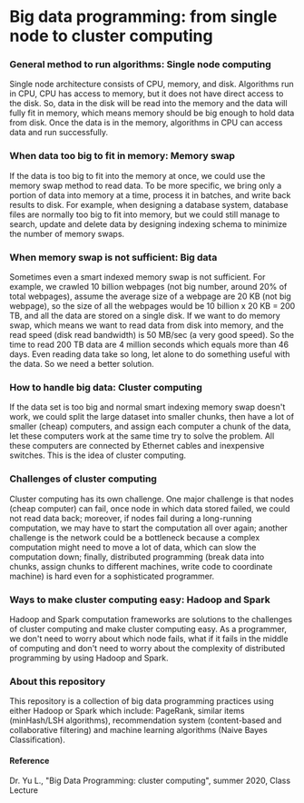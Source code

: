 # Big data programming: from single node to cluster computing 
### General method to run algorithms: Single node computing  
Single node architecture consists of CPU, memory, and disk. Algorithms run in CPU, CPU has access to memory, but it does not have direct access to the disk. So, data in the disk will be read into the memory and the data will fully fit in memory, which means memory should be big enough to hold data from disk. Once the data is in the memory, algorithms in CPU can access data and run successfully.

### When data too big to fit in memory: Memory swap
If the data is too big to fit into the memory at once, we could use the memory swap method to read data. To be more specific, we bring only a portion of data into memory at a time, process it in batches, and write back results to disk. For example, when designing a database system, database files are normally too big to fit into memory, but we could still manage to search, update and delete data by designing indexing schema to minimize the number of memory swaps.

### When memory swap is not sufficient: Big data
Sometimes even a smart indexed memory swap is not sufficient. For example, we crawled 10 billion webpages (not big number, around 20% of total webpages), assume the average size of a webpage are 20 KB (not big webpage), so the size of all the webpages would be 10 billion x 20 KB = 200 TB, and all the data are stored on a single disk. If we want to do memory swap, which means we want to read data from disk into memory, and the read speed (disk read bandwidth) is 50 MB/sec (a very good speed). So the time to read 200 TB data are 4 million seconds which equals more than 46 days. Even reading data take so long, let alone to do something useful with the data. So we need a better solution.

### How to handle big data: Cluster computing 
If the data set is too big and normal smart indexing memory swap doesn't work, we could split the large dataset into smaller chunks, then have a lot of smaller (cheap) computers, and assign each computer a chunk of the data, let these computers work at the same time try to solve the problem. All these computers are connected by Ethernet cables and inexpensive switches. This is the idea of cluster computing.

### Challenges of cluster computing 
Cluster computing has its own challenge. One major challenge is that nodes (cheap computer) can fail, once node in which data stored failed, we could not read data back; moreover, if nodes fail during a long-running computation, we may have to start the computation all over again; another challenge is the network could be a bottleneck because a complex computation might need to move a lot of data, which can slow the computation down; finally, distributed programming (break data into chunks, assign chunks to different machines, write code to coordinate machine) is hard even for a sophisticated programmer.

### Ways to make cluster computing easy: Hadoop and Spark 
Hadoop and Spark computation frameworks are solutions to the challenges of cluster computing and make cluster computing easy. As a programmer, we don't need to worry about which node fails, what if it fails in the middle of computing and don't need to worry about the complexity of distributed programming by using Hadoop and Spark.

### About this repository 
This repository is a collection of big data programming practices using either Hadoop or Spark which include: PageRank, similar items (minHash/LSH algorithms), recommendation system (content-based and collaborative filtering) and machine learning algorithms (Naive Bayes Classification).

#### Reference
Dr. Yu L., "Big Data Programming: cluster computing", summer 2020, Class Lecture
